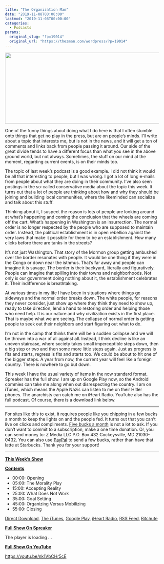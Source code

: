 ```yaml
---
title: "The Organization Man"
date: "2019-11-08T00:00:00"
lastmod: "2019-11-08T00:00:00"
categories:
  - Podcasts
params:
  original_slug: "?p=19014"
  original_url: "https://thezman.com/wordpress/?p=19014"
---
```


[<img
src="http://thezman.com/wordpress/wp-content/uploads/2018/01/Power-Hour.png"
decoding="async" width="600" height="233" />](http://thezman.com/wordpress/wp-content/uploads/2018/01/Power-Hour.png)

One of the funny things about doing what I do here is that I often
stumble onto things that get no play in the press, but are on people’s
minds. I’ll write about a topic that interests me, but is not in the
news, and it will get a ton of comments and links back from people
passing it around. Our side of the great divide tends to have a
different focus than what you see in the above ground world, but not
always. Sometimes, the stuff on our mind at the moment, regarding
current events, is on their minds too.

The topic of last week’s podcast is a good example. I did not think it
would be all that interesting to people, but I was wrong. I got a lot of
long e-mails from people about what they are doing in their community.
I’ve also seen postings in the so-called conservative media about the
topic this week. It turns out that a lot of people are thinking about
how and why they should be joining and building local communities, where
the likeminded can socialize and talk about this stuff.

Thinking about it, I suspect the reason is lots of people are looking
around at what’s happening and coming the conclusion that the wheels are
coming off the cart. What’s happening in Washington is an insurrection.
The normal order is no longer respected by the people who are supposed
to maintain order. Instead, the political establishment is in open
rebellion against the very laws that make it possible for them to be an
establishment. How many clicks before there are tanks in the streets?

It’s not just Washington. That story of the Mormon group getting
ambushed over the border resonates with people. It would be one thing if
they were in the Congo or down near the isthmus. That’s far away and
people can imagine it is savage. The border is their backyard, literally
and figuratively. People can imagine that spilling into their towns and
neighborhoods. Not only is our government doing nothing about it, the
establishment celebrates it. Their indifference is breathtaking.

At various times in my life I have been in situations where things go
sideways and the normal order breaks down. The white people, for reasons
they never consider, just show up where they think they need to show up,
ready to take direction, lend a hand to restoring order and helping
those who need help. It is our nature and why civilization exists in the
first place. That is maybe what we are seeing. The collapse of normal
order is getting people to seek out their neighbors and start figuring
out what to do.

I’m not in the camp that thinks there will be a sudden collapse and we
will be thrown into a war of all against all. Instead, I think decline
is like an uneven staircase, where society takes small imperceptible
steps down, then a big step or two and then some more little steps
again. Just as progress is fits and starts, regress is fits and starts
too. We could be about to hit one of the bigger steps. A year from now,
the current year will feel like a foreign country. There is nowhere to
go but down.

This week I have the usual variety of items in the now standard format.
Spreaker has the full show. I am up on Google Play now, so the Android
commies can take me along when out disrespecting the country. I am on
iTunes, which means the Apple Nazis can listen to me on their Hitler
phones. The anarchists can catch me on iHeart Radio. YouTube also has
the full podcast. Of course, there is a download link below.

------------------------------------------------------------------------

For sites like this to exist, it requires people like you chipping in a
few bucks a month to keep the lights on and the people fed. It turns out
that you can’t live on clicks and compliments.
<a href="https://www.subscribestar.com/the-z-blog"
rel="noopener noreferrer" target="_blank">Five bucks a month</a> is not
a lot to ask. If you don’t want to commit to a subscription, make a one
time donation. Or, you can send money to: Z Media LLC P.O. Box 432
Cockeysville, MD 21030-0432. You can also use <a
href="https://www.paypal.com/cgi-bin/webscr?cmd=_s-xclick&amp;hosted_button_id=UDAS2Q8JYA6CN&amp;source=url"
rel="noopener noreferrer" target="_blank">PayPal</a> to send a few
bucks, rather than have that latte at Starbucks. Thank you for your
support!

------------------------------------------------------------------------

**<u>This Week’s Show</u>**

**<u>Contents</u>**

-   00:00: Opening
-   05:00: The Morality Play
-   15:00: Accepting Reality
-   25:00: What Does Not Work
-   35:00: Goal Setting
-   45:00: Organizing Versus Mobilizing
-   55:00: Closing

<a href="https://api.spreaker.com/v2/episodes/19918143/download.mp3"
rel="noopener noreferrer" target="_blank">Direct Download</a>, <a
href="https://itunes.apple.com/us/podcast/the-z-blog-power-hour/id1262799640?mt=2"
rel="noopener noreferrer" target="_blank">The iTunes</a>, <a
href="https://podcasts.google.com/?feed=aHR0cHM6Ly93d3cuc3ByZWFrZXIuY29tL3Nob3cvMjU4OTY1Ny9lcGlzb2Rlcy9mZWVk"
rel="noopener noreferrer" target="_blank">Google Play</a>, <a href="https://www.iheart.com/podcast/the-z-blog-power-hour-29246491/"
rel="noopener noreferrer" target="_blank">iHeart Radio,</a>
<a href="https://www.spreaker.com/show/2589657/episodes/feed"
rel="noopener noreferrer" target="_blank">RSS Feed</a>,
<a href="https://www.bitchute.com/channel/OfDOhe43n3QL/"
rel="noopener noreferrer" target="_blank">Bitchute</a>

**<u>Full Show On Spreaker</u>**

The player is loading ...

<span class="widget_spinner dark"></span>

**<u>Full Show On YouTube</u>**

https://youtu.be/nk1VbCHr5cE
